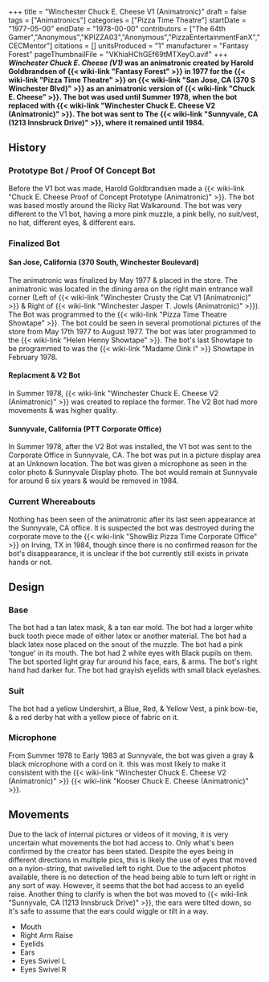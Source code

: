 +++
title = "Winchester Chuck E. Cheese V1 (Animatronic)"
draft = false
tags = ["Animatronics"]
categories = ["Pizza Time Theatre"]
startDate = "1977-05-00"
endDate = "1978-00-00"
contributors = ["The 64th Gamer","Anonymous","KPIZZA03","Anonymous","PizzaEntertainmentFanX","CECMentor"]
citations = []
unitsProduced = "1"
manufacturer = "Fantasy Forest"
pageThumbnailFile = "VKhiaHChGEf69tMTXeyO.avif"
+++
***Winchester Chuck E. Cheese (V1)* was an animatronic created by Harold Goldbrandsen of {{< wiki-link "Fantasy Forest" >}} in 1977 for the {{< wiki-link "Pizza Time Theatre" >}} on {{< wiki-link "San Jose, CA (370 S Winchester Blvd)" >}} as an animatronic version of {{< wiki-link "Chuck E. Cheese" >}}.
The bot was used until Summer 1978, when the bot replaced with {{< wiki-link "Winchester Chuck E. Cheese V2 (Animatronic)" >}}. The bot was sent to The {{< wiki-link "Sunnyvale, CA (1213 Innsbruck Drive)" >}}, where it remained until 1984.**

## History

### Prototype Bot / Proof Of Concept Bot

Before the V1 bot was made, Harold Goldbrandsen made a {{< wiki-link "Chuck E. Cheese Proof of Concept Prototype (Animatronic)" >}}. The bot was based mostly around the Ricky Rat Walkaround. The bot was very different to the V1 bot, having a more pink muzzle, a pink belly, no suit/vest, no hat, different eyes, & different ears.

### Finalized Bot

#### San Jose, California (370 South, Winchester Boulevard)

The animatronic was finalized by May 1977 & placed in the store. The animatronic was located in the dining area on the right main entrance wall corner (Left of {{< wiki-link "Winchester Crusty the Cat V1 (Animatronic)" >}} & Right of {{< wiki-link "Winchester Jasper T. Jowls (Animatronic)" >}}). The Bot was programmed to the {{< wiki-link "Pizza Time Theatre Showtape" >}}. The bot could be seen in several promotional pictures of the store from May 17th 1977 to August 1977. The bot was later programmed to the {{< wiki-link "Helen Henny Showtape" >}}. The bot's last Showtape to be programmed to was the {{< wiki-link "Madame Oink I" >}} Showtape in February 1978.

#### Replacment & V2 Bot

In Summer 1978, {{< wiki-link "Winchester Chuck E. Cheese V2 (Animatronic)" >}} was created to replace the former. The V2 Bot had more movements & was higher quality.

#### Sunnyvale, California (PTT Corporate Office)

In Summer 1978, after the V2 Bot was installed, the V1 bot was sent to the Corporate Office in Sunnyvale, CA. The bot was put in a picture display area at an Unknown location. The bot was given a microphone as seen in the color photo & Sunnyvale Display photo. The bot would remain at Sunnyvale for around 6 six years & would be removed in 1984.

### Current Whereabouts

Nothing has been seen of the animatronic after its last seen appearance at the Sunnyvale, CA office. It is suspected the bot was destroyed during the corporate move to the {{< wiki-link "ShowBiz Pizza Time Corporate Office" >}} on Irving, TX in 1984, though since there is no confirmed reason for the bot's disappearance, it is unclear if the bot currently still exists in private hands or not.

## Design

### Base

The bot had a tan latex mask, & a tan ear mold. The bot had a larger white buck tooth piece made of either latex or another material. The bot had a black latex nose placed on the snout of the muzzle. The bot had a pink 'tongue' in its mouth.
The bot had 2 white eyes with Black pupils on them. The bot sported light gray fur around his face, ears, & arms. The bot's right hand had darker fur. The bot had grayish eyelids with small black eyelashes.

### Suit

The bot had a yellow Undershirt, a Blue, Red, & Yellow Vest, a pink bow-tie, & a red derby hat with a yellow piece of fabric on it.

### Microphone

From Summer 1978 to Early 1983 at Sunnyvale, the bot was given a gray & black microphone with a cord on it. this was most likely to make it consistent with the {{< wiki-link "Winchester Chuck E. Cheese V2 (Animatronic)" >}} {{< wiki-link "Kooser Chuck E. Cheese (Animatronic)" >}}.

## Movements

Due to the lack of internal pictures or videos of it moving, it is very uncertain what movements the bot had access to. Only what's been confirmed by the creator has been stated. Despite the eyes being in different directions in multiple pics, this is likely the use of eyes that moved on a nylon-string, that swivelled left to right. Due to the adjacent photos available, there is no detection of the head being able to turn left or right in any sort of way. However, it seems that the bot had access to an eyelid raise. Another thing to clarify is when the bot was moved to {{< wiki-link "Sunnyvale, CA (1213 Innsbruck Drive)" >}}, the ears were tilted down, so it's safe to assume that the ears could wiggle or tilt in a way.

- Mouth
- Right Arm Raise
- Eyelids
- Ears
- Eyes Swivel L
- Eyes Swivel R
